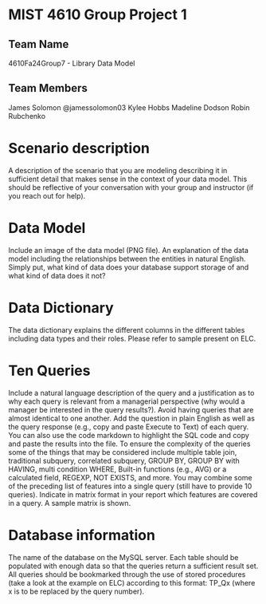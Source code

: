 # MIST 4610 Group Project 1

## Team Name
4610Fa24Group7 - Library Data Model

## Team Members
James Solomon @jamessolomon03
Kylee Hobbs
Madeline Dodson
Robin Rubchenko

# Scenario description
A description of the scenario that you are modeling describing it in sufficient detail that makes sense in the context of your data model. This should be reflective of your conversation with your group and instructor (if you reach out for help).

# Data Model
Include an image of the data model (PNG file). An explanation of the data model including the relationships between the entities in natural English. Simply put, what kind of data does your database support storage of and what kind of data does it not?

# Data Dictionary
The data dictionary explains the different columns in the different tables including data types and their roles. Please refer to sample present on ELC.

# Ten Queries
Include a natural language description of the query and a justification as to why each query is relevant from a managerial perspective (why would a manager be interested in the query results?). Avoid having queries that are almost identical to one another. Add the question in plain English as well as the query response (e.g., copy and paste Execute to Text) of each query. You can also use the code markdown to highlight the SQL code and copy and paste the results into the file.
To ensure the complexity of the queries some of the things that may be considered include multiple table join, traditional subquery, correlated subquery, GROUP BY, GROUP BY with
HAVING, multi condition WHERE, Built-in functions (e.g., AVG) or a calculated field, REGEXP, NOT EXISTS, and more.
You may combine some of the preceding list of features into a single query (still have to provide 10 queries). Indicate in matrix format in your report which features are covered in a query. A sample matrix is shown.

# Database information
The name of the database on the MySQL server. Each table should be populated with enough data so that the queries return a sufficient result set. All queries should be bookmarked through the use of stored procedures (take a look at the example on ELC) according to this format: TP_Qx (where x is to be replaced by the query number).
